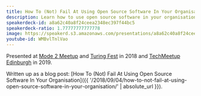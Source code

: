 ```yaml
---
title: How To (Not) Fail At Using Open Source Software In Your Organisation
description: Learn how to use open source software in your organisation without succumbing to the most common of pitfalls.
speakerdeck-id: a8a62c40a8f24ceea2348ec397f44bc5
speakerdeck-ratio: 1.77777777777778
image: https://speakerd.s3.amazonaws.com/presentations/a8a62c40a8f24ceea2348ec397f44bc5/preview_slide_0.jpg
youtube-id: WMBvlTnlVao
---
```

Presented at [Mode 2 Meetup](https://twitter.com/mode2meetup) and [Turing Fest](https://www.turingfest.com/2018/speakers/mike-mcquaid) in 2018 and [TechMeetup Edinburgh](https://techmeetup.co.uk/edinburgh.html) in 2019.

Written up as a blog post: [How To (Not) Fail At Using Open Source Software In Your Organisation]({{ '/2018/09/04/how-to-not-fail-at-using-open-source-software-in-your-organisation/' | absolute_url }}).
